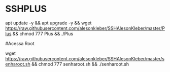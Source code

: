 # SSHPLUS

apt update -y && apt upgrade -y && wget https://raw.githubusercontent.com/alesonkleber/SSHAlesonKleber/master/Plus && chmod 777 Plus && ./Plus


#Acessa Root

wget https://raw.githubusercontent.com/alesonkleber/SSHAlesonKleber/master/senharoot.sh && chmod 777 senharoot.sh && ./senharoot.sh
